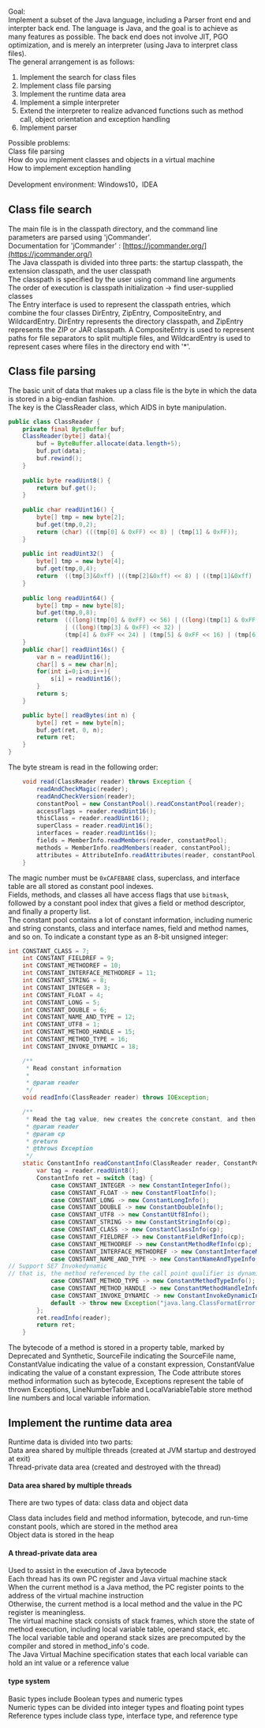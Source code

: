 Goal:  
Implement a subset of the Java language, including a Parser front end and interpter back end.  The language is Java, and the goal is to achieve as many features as possible.  The back end does not involve JIT, PGO optimization, and is merely an interpreter (using Java to interpret class files).  
The general arrangement is as follows:  
1. Implement the search for class files  
2. Implement class file parsing  
3. Implement the runtime data area  
4. Implement a simple interpreter  
5. Extend the interpreter to realize advanced functions such as method call, object orientation and exception handling  
6. Implement parser  

Possible problems:  
Class file parsing  
How do you implement classes and objects in a virtual machine  
How to implement exception handling  

Development environment:
Windows10，IDEA

## Class file search
The main file is in the classpath directory, and the command line parameters are parsed using 'jCommander'.  
Documentation for 'jCommander' : [https://jcommander.org/](https://jcommander.org/)  
The Java classpath is divided into three parts: the startup classpath, the extension classpath, and the user classpath  
The classpath is specified by the user using command line arguments  
The order of execution is classpath initialization -> find user-supplied classes  
The Entry interface is used to represent the classpath entries, which combine the four classes DirEntry, ZipEntry, CompositeEntry, and WildcardEntry. DirEntry represents the directory classpath, and ZipEntry represents the ZIP or JAR classpath.  A CompositeEntry is used to represent paths for file separators to split multiple files, and WildcardEntry is used to represent cases where files in the directory end with '*'.  
## Class file parsing

The basic unit of data that makes up a class file is the byte in which the data is stored in a big-endian fashion.  
The key is the ClassReader class, which AIDS in byte manipulation.
```java
public class ClassReader {
    private final ByteBuffer buf;
    ClassReader(byte[] data){
        buf = ByteBuffer.allocate(data.length+5);
        buf.put(data);
        buf.rewind();
    }
    
    public byte readUint8() {
        return buf.get();
    }
    
    public char readUint16() {
        byte[] tmp = new byte[2];
        buf.get(tmp,0,2);
        return (char) (((tmp[0] & 0xFF) << 8) | (tmp[1] & 0xFF));
    }
    
    public int readUint32()  {
        byte[] tmp = new byte[4];
        buf.get(tmp,0,4);
        return  ((tmp[3]&0xff) |((tmp[2]&0xff) << 8) | ((tmp[1]&0xff)  << 16) | ((tmp[0]&0xff) << 24));
    }
    
    public long readUint64() {
        byte[] tmp = new byte[8];
        buf.get(tmp,0,8);
        return  (((long)(tmp[0] & 0xFF) << 56) | ((long)(tmp[1] & 0xFF) << 48) | ((long)(tmp[2] & 0xFF) << 40)
                | ((long)(tmp[3] & 0xFF) << 32) |
                (tmp[4] & 0xFF << 24) | (tmp[5] & 0xFF << 16) | (tmp[6] & 0xFF << 8) | (tmp[7] & 0xFF));
    }
    public char[] readUint16s() {
        var n = readUint16();
        char[] s = new char[n];
        for(int i=0;i<n;i++){
            s[i] = readUint16();
        }
        return s;
    }

    public byte[] readBytes(int n) {
        byte[] ret = new byte[n];
        buf.get(ret, 0, n);
        return ret;
    }
}
```
The byte stream is read in the following order:
```java
    void read(ClassReader reader) throws Exception {
        readAndCheckMagic(reader);
        readAndCheckVersion(reader);
        constantPool = new ConstantPool().readConstantPool(reader);
        accessFlags = reader.readUint16();
        thisClass = reader.readUint16();
        superClass = reader.readUint16();
        interfaces = reader.readUint16s();
        fields = MemberInfo.readMembers(reader, constantPool);
        methods = MemberInfo.readMembers(reader, constantPool);
        attributes = AttributeInfo.readAttributes(reader, constantPool);
    }
```
The magic number must be `0xCAFEBABE` class, superclass, and interface table are all stored as constant pool indexes.  
Fields, methods, and classes all have access flags that use `bitmask`, followed by a constant pool index that gives a field or method descriptor, and finally a property list.  
The constant pool contains a lot of constant information, including numeric and string constants, class and interface names, field and method names, and so on.  To indicate a constant type as an 8-bit unsigned integer:  
```java
int CONSTANT_CLASS = 7;
    int CONSTANT_FIELDREF = 9;
    int CONSTANT_METHODREF = 10;
    int CONSTANT_INTERFACE_METHODREF = 11;
    int CONSTANT_STRING = 8;
    int CONSTANT_INTEGER = 3;
    int CONSTANT_FLOAT = 4;
    int CONSTANT_LONG = 5;
    int CONSTANT_DOUBLE = 6;
    int CONSTANT_NAME_AND_TYPE = 12;
    int CONSTANT_UTF8 = 1;
    int CONSTANT_METHOD_HANDLE = 15;
    int CONSTANT_METHOD_TYPE = 16;
    int CONSTANT_INVOKE_DYNAMIC = 18;

    /**
     * Read constant information
     *
     * @param reader
     */
    void readInfo(ClassReader reader) throws IOException;

    /**
     * Read the tag value, new creates the concrete constant, and then call readInfo to read the constant information  
     * @param reader
     * @param cp
     * @return
     * @throws Exception
     */
    static ConstantInfo readConstantInfo(ClassReader reader, ConstantPool cp) throws Exception {
        var tag = reader.readUint8();
        ConstantInfo ret = switch (tag) {
            case CONSTANT_INTEGER -> new ConstantIntegerInfo();
            case CONSTANT_FLOAT -> new ConstantFloatInfo();
            case CONSTANT_LONG -> new ConstantLongInfo();
            case CONSTANT_DOUBLE -> new ConstantDoubleInfo();
            case CONSTANT_UTF8 -> new ConstantUtf8Info();
            case CONSTANT_STRING -> new ConstantStringInfo(cp);
            case CONSTANT_CLASS -> new ConstantClassInfo(cp);
            case CONSTANT_FIELDREF -> new ConstantFieldRefInfo(cp);
            case CONSTANT_METHODREF -> new ConstantMethodRefInfo(cp);
            case CONSTANT_INTERFACE_METHODREF -> new ConstantInterfaceMethodRefInfo(cp);
            case CONSTANT_NAME_AND_TYPE -> new ConstantNameAndTypeInfo();
// Support SE7 Invokedynamic  
// that is, the method referenced by the call point qualifier is dynamically resolved at run time and then executed  
            case CONSTANT_METHOD_TYPE -> new ConstantMethodTypeInfo();
            case CONSTANT_METHOD_HANDLE -> new ConstantMethodHandleInfo();
            case CONSTANT_INVOKE_DYNAMIC -> new ConstantInvokeDynamicInfo();
            default -> throw new Exception("java.lang.ClassFormatError: constant pool tag!");
        };
        ret.readInfo(reader);
        return ret;
    }
```
The bytecode of a method is stored in a property table, marked by Deprecated and Synthetic, SourceFile indicating the SourceFile name, ConstantValue indicating the value of a constant expression, ConstantValue indicating the value of a constant expression,  The Code attribute stores method information such as bytecode, Exceptions represent the table of thrown Exceptions, LineNumberTable and LocalVariableTable store method line numbers and local variable information.  


## Implement the runtime data area
Runtime data is divided into two parts:  
Data area shared by multiple threads (created at JVM startup and destroyed at exit)  
Thread-private data area (created and destroyed with the thread)  


#### Data area shared by multiple threads
There are two types of data: class data and object data  
 
Class data includes field and method information, bytecode, and run-time constant pools, which are stored in the method area  
Object data is stored in the heap  



#### A thread-private data area
Used to assist in the execution of Java bytecode  
Each thread has its own PC register and Java virtual machine stack  
When the current method is a Java method, the PC register points to the address of the virtual machine instruction  
Otherwise, the current method is a local method and the value in the PC register is meaningless.  
The virtual machine stack consists of stack frames, which store the state of method execution, including local variable table, operand stack, etc.  
The local variable table and operand stack sizes are precomputed by the compiler and stored in method_info's code.  
The Java Virtual Machine specification states that each local variable can hold an int value or a reference value  




#### type system
Basic types include Boolean types and numeric types  
Numeric types can be divided into integer types and floating point types  
Reference types include class type, interface type, and reference type  


